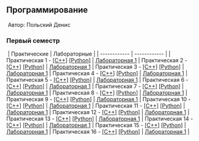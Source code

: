 
## Программирование
​
Автор: Польский Денис
​
### Первый семестр
​
| Практические | Лабораторные |
| ------------ | ------------ |
| Практическая 1 - [[C++]](./Practice/01/C++/) [[Python]](./Practice/01/Python/) | [Лабораторная 1](./Lab/01/ReadMe.md) |
Практическая 2 - [[C++]](./Practice/02/C++/) [[Python]](./Practice/02/Python/) | [Лабораторная 1](./Lab/01/ReadMe.md) |
Практическая 3 - [[C++]](./Practice/03/C++/) [[Python]](./Practice/03/Python/) | [Лабораторная 1](./Lab/01/ReadMe.md) |
Практическая 4 - [[C++]](./Practice/04/C++/) [[Python]](./Practice/04/Python/) | [Лабораторная 1](./Lab/01/ReadMe.md) |
Практическая 5 - [[C++]](./Practice/05/C++/) [[Python]](./Practice/05/Python/) | [Лабораторная 1](./Lab/01/ReadMe.md) |
Практическая 6 - [[C++]](./Practice/06/C++/) [[Python]](./Practice/06/Python/) | [Лабораторная 1](./Lab/01/ReadMe.md) |
Практическая 7 - [[C++]](./Practice/07/C++/) [[Python]](./Practice/07/Python/) | [Лабораторная 1](./Lab/01/ReadMe.md) |
Практическая 8 - [[C++]](./Practice/08/C++/) [[Python]](./Practice/08/Python/) | [Лабораторная 1](./Lab/01/ReadMe.md) |
Практическая 9 - [[C++]](./Practice/09/C++/) [[Python]](./Practice/09/Python/) | [Лабораторная 1](./Lab/01/ReadMe.md) |
Практическая 10 - [[C++]](./Practice/10/C++/) [[Python]](./Practice/10/Python/) | [Лабораторная 1](./Lab/01/ReadMe.md) |
Практическая 11 - [[C++]](./Practice/11/C++/) [[Python]](./Practice/11/Python/) | [Лабораторная 1](./Lab/01/ReadMe.md) |
Практическая 12 - [[C++]](./Practice/12/C++/) [[Python]](./Practice/12/Python/) | [Лабораторная 1](./Lab/01/ReadMe.md) |
Практическая 13 - [[C++]](./Practice/13/C++/) [[Python]](./Practice/13/Python/) | [Лабораторная 1](./Lab/01/ReadMe.md) |
Практическая 14 - [[C++]](./Practice/14/C++/) [[Python]](./Practice/14/Python/) | [Лабораторная 1](./Lab/01/ReadMe.md) |
Практическая 15 - [[C++]](./Practice/15/C++/) [[Python]](./Practice/15/Python/) | [Лабораторная 1](./Lab/01/ReadMe.md) |
Практическая 16 - [[C++]](./Practice/16/C++/) [[Python]](./Practice/16/Python/) | [Лабораторная 1](./Lab/01/ReadMe.md) |

